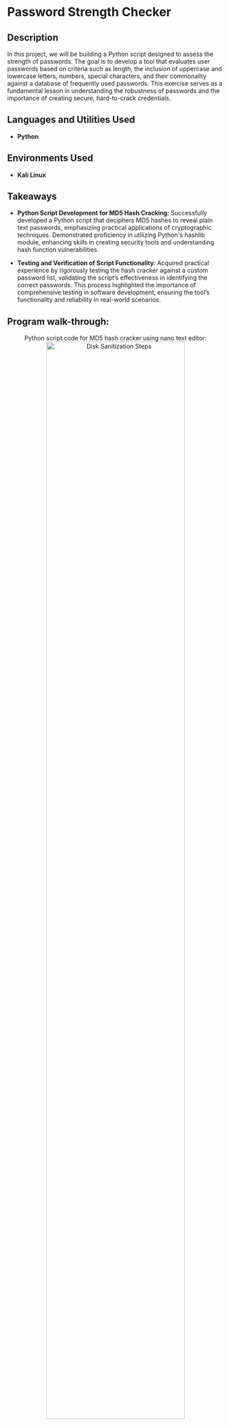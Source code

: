 <h1>Password Strength Checker</h1>


<h2>Description</h2>
In this project, we will be building a Python script designed to assess the strength of passwords. The goal is to develop a tool that evaluates user passwords based on criteria such as length, the inclusion of uppercase and lowercase letters, numbers, special characters, and their commonality against a database of frequently used passwords. This exercise serves as a fundamental lesson in understanding the robustness of passwords and the importance of creating secure, hard-to-crack credentials. <br />


<h2>Languages and Utilities Used</h2>

- <b>Python</b> 

<h2>Environments Used </h2>

- <b>Kali Linux</b> 

<h2>Takeaways</h2>

- <b>Python Script Development for MD5 Hash Cracking</b>: Successfully developed a Python script that deciphers MD5 hashes to reveal plain text passwords, emphasizing practical applications of cryptographic techniques. Demonstrated proficiency in utilizing Python's hashlib module, enhancing skills in creating security tools and understanding hash function vulnerabilities.

- <b>Testing and Verification of Script Functionality</b>: Acquired practical experience by rigorously testing the hash cracker against a custom password list, validating the script’s effectiveness in identifying the correct passwords. This process highlighted the importance of comprehensive testing in software development, ensuring the tool’s functionality and reliability in real-world scenarios.


<h2>Program walk-through:</h2>

<p align="center">
Python script code for MD5 hash cracker using nano text editor: <br/>
<img src="Python code.PNG" height="80%" width="80%" alt="Disk Sanitization Steps"/>
<br />
<br />Created a .txt file containing list of possible passwords:  <br/>
<img src="list of passwords.PNG" height="80%" width="80%" alt="Disk Sanitization Steps"/>
<br />
<br />
Generated an MD5 hash tied to the password 'admin': <br/>
<img src="md5 hash example.PNG" height="80%" width="80%" alt="Disk Sanitization Steps"/>
<br />
<br />
Successful verification of code executing and identifying 'admin' as the password stored within the hash:  <br/>
<img src="verfication.PNG" height="80%" width="80%" alt="Disk Sanitization Steps"/>
<br />
<br />
</p>


<!--
 ```diff
- text in red
+ text in green
! text in orange
# text in gray
@@ text in purple (and bold)@@
```
--!>
